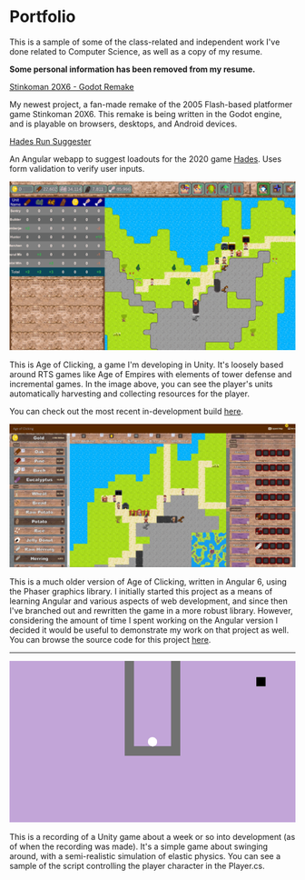 # Portfolio
This is a sample of some of the class-related and independent work I've done related to Computer Science, as well as a copy of my resume.

**Some personal information has been removed from my resume.**

[Stinkoman 20X6 - Godot Remake](https://youtu.be/FBNrEzdljwQ)

My newest project, a fan-made remake of the 2005 Flash-based platformer game Stinkoman 20X6. This remake is being written in the Godot engine, and is playable on browsers, desktops, and Android devices.

[Hades Run Suggester](https://github.com/Ratheronfire/hades-suggester)

An Angular webapp to suggest loadouts for the 2020 game [Hades](https://www.supergiantgames.com/games/hades). Uses form validation to verify user inputs.

![](https://raw.githubusercontent.com/Ratheronfire/Portfolio/master/images/aoc_2.gif)

This is Age of Clicking, a game I'm developing in Unity. It's loosely based around RTS games like Age of Empires with elements of tower defense and incremental games. In the image above, you can see the player's units automatically harvesting and collecting resources for the player.

You can check out the most recent in-development build [here](http://ratheronfire.github.io).

![](https://raw.githubusercontent.com/Ratheronfire/Portfolio/master/images/aoc_1.gif)

This is a much older version of Age of Clicking, written in Angular 6, using the Phaser graphics library. I initially started this project as a means of learning Angular and various aspects of web development, and since then I've branched out and rewritten the game in a more robust library. However, considering the amount of time I spent working on the Angular version I decided it would be useful to demonstrate my work on that project as well. You can browse the source code for this project [here](https://github.com/Ratheronfire/AgeOfClicking).

-----

![](https://raw.githubusercontent.com/Ratheronfire/Portfolio/master/images/swing.gif)

This is a recording of a Unity game about a week or so into development (as of when the recording was made).  It's a simple game about swinging around, with a semi-realistic simulation of elastic physics.  You can see a sample of the script controlling the player character in the Player.cs.
